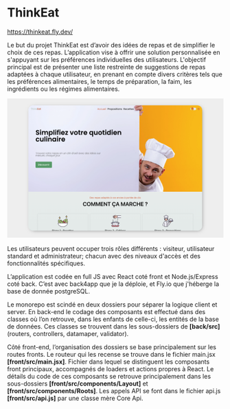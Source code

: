 # ThinkEat

https://thinkeat.fly.dev/

Le but du projet ThinkEat est d’avoir des idées de repas et de simplifier le choix de ces repas. L’application vise à offrir une solution personnalisée en s'appuyant sur les préférences individuelles des utilisateurs. L'objectif principal est de présenter une liste restreinte de suggestions de repas adaptées à chaque utilisateur, en prenant en compte divers critères tels que les préférences alimentaires, le temps de préparation, la faim, les ingrédients ou les régimes alimentaires.

![Home page](/HomeMarkDown.png "Page d'acceuil.")

Les utilisateurs peuvent occuper trois rôles différents : visiteur, utilisateur standard et administrateur; chacun avec des niveaux d'accès et des fonctionnalités spécifiques. 

L’application est codée en full JS avec React coté front et Node.js/Express coté back. C’est avec back4app que je la déploie, et Fly.io que j'héberge la base de donnée postgreSQL.

Le monorepo est scindé en deux dossiers pour séparer la logique client et server. En back-end le codage des composants est effectué dans des classes où l’on retrouve, dans les enfants de celle-ci, les entités de la base de données. Ces classes se trouvent dans les sous-dossiers de **[back/src]** (routers, controllers, datamaper, validator).  

Côté front-end, l’organisation des dossiers se base principalement sur les routes fronts. Le routeur qui les recense se trouve dans le fichier main.jsx **[front/src/main.jsx]**. Fichier dans lequel se distinguent les composants front principaux, accompagnés de loaders et actions propres à React.
Le détails du code de ces composants se retrouve principalement dans les sous-dossiers **[front/src/components/Layout]** et **[front/src/components/Roots]**. Les appels API se font dans le fichier api.js **[front/src/api.js]** par une classe mère Core Api.
